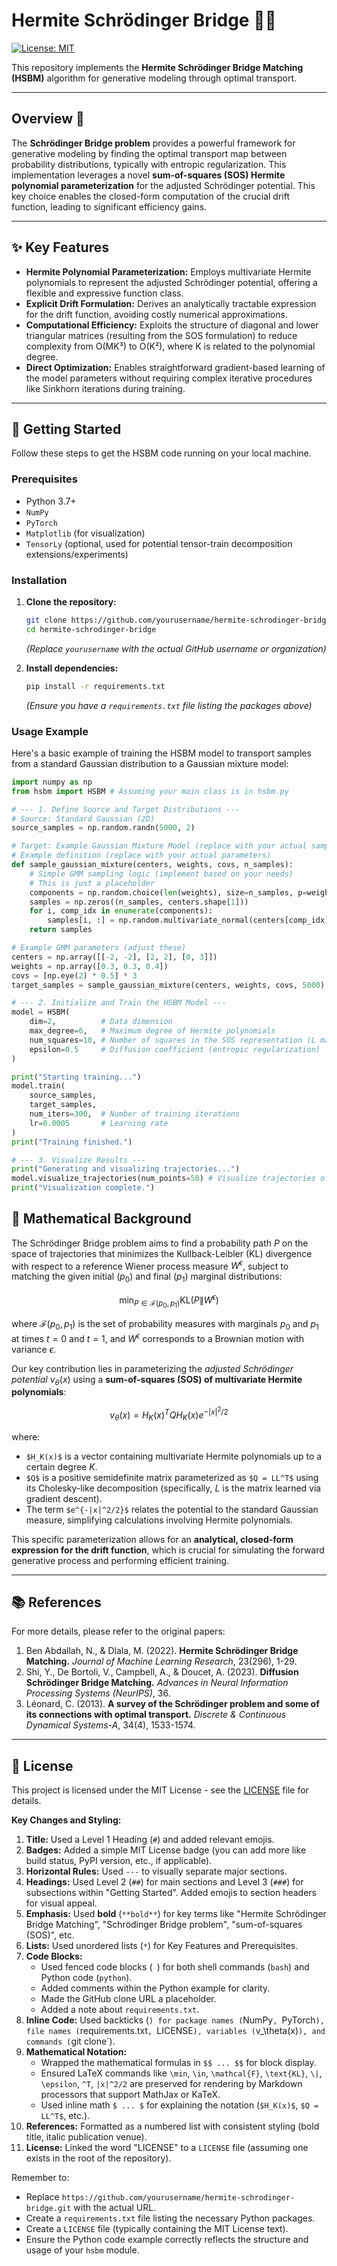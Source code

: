 # Hermite Schrödinger Bridge 🧠🌉

[![License: MIT](https://img.shields.io/badge/License-MIT-yellow.svg)](https://opensource.org/licenses/MIT)

This repository implements the **Hermite Schrödinger Bridge Matching (HSBM)** algorithm for generative modeling through optimal transport.

---

## Overview 📜

The **Schrödinger Bridge problem** provides a powerful framework for generative modeling by finding the optimal transport map between probability distributions, typically with entropic regularization. This implementation leverages a novel **sum-of-squares (SOS) Hermite polynomial parameterization** for the adjusted Schrödinger potential. This key choice enables the closed-form computation of the crucial drift function, leading to significant efficiency gains.

---

## ✨ Key Features

*   **Hermite Polynomial Parameterization:** Employs multivariate Hermite polynomials to represent the adjusted Schrödinger potential, offering a flexible and expressive function class.
*   **Explicit Drift Formulation:** Derives an analytically tractable expression for the drift function, avoiding costly numerical approximations.
*   **Computational Efficiency:** Exploits the structure of diagonal and lower triangular matrices (resulting from the SOS formulation) to reduce complexity from O(MK³) to O(K²), where K is related to the polynomial degree.
*   **Direct Optimization:** Enables straightforward gradient-based learning of the model parameters without requiring complex iterative procedures like Sinkhorn iterations during training.

---

## 🚀 Getting Started

Follow these steps to get the HSBM code running on your local machine.

### Prerequisites

*   Python 3.7+
*   `NumPy`
*   `PyTorch`
*   `Matplotlib` (for visualization)
*   `TensorLy` (optional, used for potential tensor-train decomposition extensions/experiments)

### Installation

1.  **Clone the repository:**
    ```bash
    git clone https://github.com/yourusername/hermite-schrodinger-bridge.git
    cd hermite-schrodinger-bridge
    ```
    *(Replace `yourusername` with the actual GitHub username or organization)*

2.  **Install dependencies:**
    ```bash
    pip install -r requirements.txt
    ```
    *(Ensure you have a `requirements.txt` file listing the packages above)*

### Usage Example

Here's a basic example of training the HSBM model to transport samples from a standard Gaussian distribution to a Gaussian mixture model:

```python
import numpy as np
from hsbm import HSBM # Assuming your main class is in hsbm.py

# --- 1. Define Source and Target Distributions ---
# Source: Standard Gaussian (2D)
source_samples = np.random.randn(5000, 2)

# Target: Example Gaussian Mixture Model (replace with your actual sampling)
# Example definition (replace with your actual parameters)
def sample_gaussian_mixture(centers, weights, covs, n_samples):
    # Simple GMM sampling logic (implement based on your needs)
    # This is just a placeholder
    components = np.random.choice(len(weights), size=n_samples, p=weights)
    samples = np.zeros((n_samples, centers.shape[1]))
    for i, comp_idx in enumerate(components):
        samples[i, :] = np.random.multivariate_normal(centers[comp_idx], covs[comp_idx])
    return samples

# Example GMM parameters (adjust these)
centers = np.array([[-2, -2], [2, 2], [0, 3]])
weights = np.array([0.3, 0.3, 0.4])
covs = [np.eye(2) * 0.5] * 3
target_samples = sample_gaussian_mixture(centers, weights, covs, 5000)

# --- 2. Initialize and Train the HSBM Model ---
model = HSBM(
    dim=2,          # Data dimension
    max_degree=6,   # Maximum degree of Hermite polynomials
    num_squares=10, # Number of squares in the SOS representation (L matrix columns)
    epsilon=0.5     # Diffusion coefficient (entropic regularization)
)

print("Starting training...")
model.train(
    source_samples,
    target_samples,
    num_iters=300,  # Number of training iterations
    lr=0.0005       # Learning rate
)
print("Training finished.")

# --- 3. Visualize Results ---
print("Generating and visualizing trajectories...")
model.visualize_trajectories(num_points=50) # Visualize trajectories of 50 points
print("Visualization complete.")
```

## 🧠 Mathematical Background

The Schrödinger Bridge problem aims to find a probability path $P$ on the space of trajectories that minimizes the Kullback-Leibler (KL) divergence with respect to a reference Wiener process measure $W^\epsilon$, subject to matching the given initial ($p_0$) and final ($p_1$) marginal distributions:

$$
\min_{P \in \mathcal{F}(p_0, p_1)} \text{KL}(P\|W^\epsilon)
$$

where $\mathcal{F}(p_0, p_1)$ is the set of probability measures with marginals $p_0$ and $p_1$ at times $t=0$ and $t=1$, and $W^\epsilon$ corresponds to a Brownian motion with variance $\epsilon$.

Our key contribution lies in parameterizing the *adjusted Schrödinger potential* $v_\theta(x)$ using a **sum-of-squares (SOS) of multivariate Hermite polynomials**:

$$
v_\theta(x) = H_K(x)^T Q H_K(x) e^{-|x|^2/2}
$$

where:
*   `$H_K(x)$` is a vector containing multivariate Hermite polynomials up to a certain degree $K$.
*   `$Q$` is a positive semidefinite matrix parameterized as `$Q = LL^T$` using its Cholesky-like decomposition (specifically, $L$ is the matrix learned via gradient descent).
*   The term `$e^{-|x|^2/2}$` relates the potential to the standard Gaussian measure, simplifying calculations involving Hermite polynomials.

This specific parameterization allows for an **analytical, closed-form expression for the drift function**, which is crucial for simulating the forward generative process and performing efficient training.

---

## 📚 References

For more details, please refer to the original papers:

1.  Ben Abdallah, N., & Dlala, M. (2022). **Hermite Schrödinger Bridge Matching.** *Journal of Machine Learning Research*, 23(296), 1-29.
2.  Shi, Y., De Bortoli, V., Campbell, A., & Doucet, A. (2023). **Diffusion Schrödinger Bridge Matching.** *Advances in Neural Information Processing Systems (NeurIPS)*, 36.
3.  Léonard, C. (2013). **A survey of the Schrödinger problem and some of its connections with optimal transport.** *Discrete & Continuous Dynamical Systems-A*, 34(4), 1533-1574.

---

## 📄 License

This project is licensed under the MIT License - see the [LICENSE](LICENSE) file for details.

**Key Changes and Styling:**

1.  **Title:** Used a Level 1 Heading (`#`) and added relevant emojis.
2.  **Badges:** Added a simple MIT License badge (you can add more like build status, PyPI version, etc., if applicable).
3.  **Horizontal Rules:** Used `---` to visually separate major sections.
4.  **Headings:** Used Level 2 (`##`) for main sections and Level 3 (`###`) for subsections within "Getting Started". Added emojis to section headers for visual appeal.
5.  **Emphasis:** Used **bold** (`**bold**`) for key terms like "Hermite Schrödinger Bridge Matching", "Schrödinger Bridge problem", "sum-of-squares (SOS)", etc.
6.  **Lists:** Used unordered lists (`*`) for Key Features and Prerequisites.
7.  **Code Blocks:**
    *   Used fenced code blocks (``` ```) for both shell commands (`bash`) and Python code (`python`).
    *   Added comments within the Python example for clarity.
    *   Made the GitHub clone URL a placeholder.
    *   Added a note about `requirements.txt`.
8.  **Inline Code:** Used backticks (`) for package names (`NumPy`, `PyTorch`), file names (`requirements.txt`, `LICENSE`), variables (`v_\theta(x)`), and commands (`git clone`).
9.  **Mathematical Notation:**
    *   Wrapped the mathematical formulas in `$$ ... $$` for block display.
    *   Ensured LaTeX commands like `\min`, `\in`, `\mathcal{F}`, `\text{KL}`, `\|`, `\epsilon`, `^T`, `|x|^2/2` are preserved for rendering by Markdown processors that support MathJax or KaTeX.
    *   Used inline math `$ ... $` for explaining the notation (`$H_K(x)$`, `$Q = LL^T$`, etc.).
10. **References:** Formatted as a numbered list with consistent styling (bold title, italic publication venue).
11. **License:** Linked the word "LICENSE" to a `LICENSE` file (assuming one exists in the root of the repository).

Remember to:

*   Replace `https://github.com/yourusername/hermite-schrodinger-bridge.git` with the actual URL.
*   Create a `requirements.txt` file listing the necessary Python packages.
*   Create a `LICENSE` file (typically containing the MIT License text).
*   Ensure the Python code example correctly reflects the structure and usage of your `hsbm` module.
